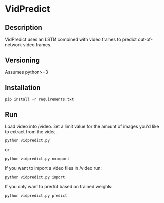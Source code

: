 # VidPredict



## Description
VidPredict uses an LSTM combined with video frames to predict out-of-network 
video frames. 


## Versioning
Assumes python>=3


## Installation
    pip install -r requirements.txt


## Run

Load video into /video. Set a limit value for the amount of images you'd like to extract from the video.

    python vidpredict.py

or
    
    python vidpredict.py noimport


If you want to import a video files in /video run:

    python vidpredict.py import

If you only want to predict based on trained weights:

    python vidpredict.py predict

